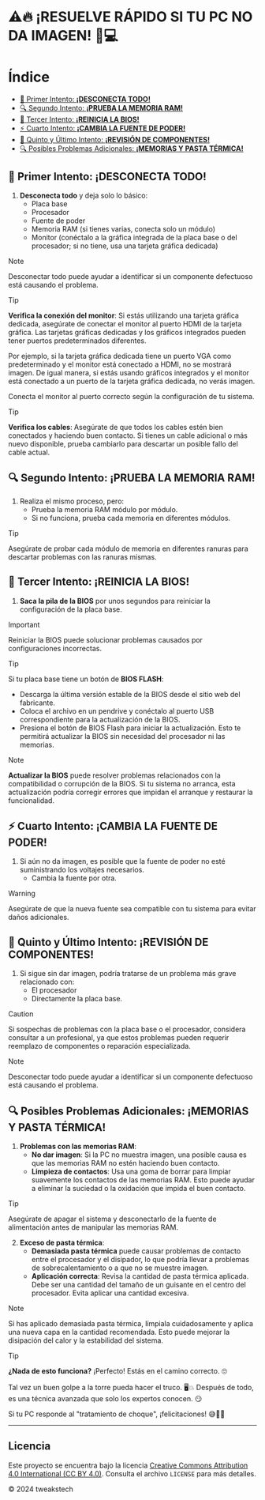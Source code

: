 # ⚠️🔥 ¡RESUELVE RÁPIDO SI TU PC NO DA IMAGEN! 🔧💻

# Índice

- [🔧 Primer Intento: **¡DESCONECTA TODO!**](#-primer-intento-desconecta-todo)
- [🔍 Segundo Intento: **¡PRUEBA LA MEMORIA RAM!**](#-segundo-intento-prueba-la-memoria-ram)
- [🔄 Tercer Intento: **¡REINICIA LA BIOS!**](#-tercer-intento-reinicia-la-bios)
- [⚡ Cuarto Intento: **¡CAMBIA LA FUENTE DE PODER!**](#-cuarto-intento-cambia-la-fuente-de-poder)
- [🔧 Quinto y Último Intento: **¡REVISIÓN DE COMPONENTES!**](#-quinto-y-último-intento-revisión-de-componentes)
- [🔍 Posibles Problemas Adicionales: **¡MEMORIAS Y PASTA TÉRMICA!**](#-posibles-problemas-adicionales-memorias-y-pasta-t%C3%A9rmica)

## 🔧 Primer Intento: **¡DESCONECTA TODO!**
1. **Desconecta todo** y deja solo lo básico:
   - Placa base
   - Procesador
   - Fuente de poder
   - Memoria RAM (si tienes varias, conecta solo un módulo)
   - Monitor (conéctalo a la gráfica integrada de la placa base o del procesador; si no tiene, usa una tarjeta gráfica dedicada)

> [!NOTE]
> Desconectar todo puede ayudar a identificar si un componente defectuoso está causando el problema.

> [!TIP]
> **Verifica la conexión del monitor**: Si estás utilizando una tarjeta gráfica dedicada, asegúrate de conectar el monitor al puerto HDMI de la tarjeta gráfica. Las tarjetas gráficas dedicadas y los gráficos integrados pueden tener puertos predeterminados diferentes.
>
> Por ejemplo, si la tarjeta gráfica dedicada tiene un puerto VGA como predeterminado y el monitor está conectado a HDMI, no se mostrará imagen. De igual manera, si estás usando gráficos integrados y el monitor está conectado a un puerto de la tarjeta gráfica dedicada, no verás imagen.
>
> Conecta el monitor al puerto correcto según la configuración de tu sistema.

> [!TIP]
> **Verifica los cables**: Asegúrate de que todos los cables estén bien conectados y haciendo buen contacto. Si tienes un cable adicional o más nuevo disponible, prueba cambiarlo para descartar un posible fallo del cable actual.

## 🔍 Segundo Intento: **¡PRUEBA LA MEMORIA RAM!**
1. Realiza el mismo proceso, pero:
   - Prueba la memoria RAM módulo por módulo.
   - Si no funciona, prueba cada memoria en diferentes módulos.

> [!TIP]
> Asegúrate de probar cada módulo de memoria en diferentes ranuras para descartar problemas con las ranuras mismas.

## 🔄 Tercer Intento: **¡REINICIA LA BIOS!**
1. **Saca la pila de la BIOS** por unos segundos para reiniciar la configuración de la placa base.

> [!IMPORTANT]
> Reiniciar la BIOS puede solucionar problemas causados por configuraciones incorrectas.

> [!TIP]
> Si tu placa base tiene un botón de **BIOS FLASH**:
> - Descarga la última versión estable de la BIOS desde el sitio web del fabricante.
> - Coloca el archivo en un pendrive y conéctalo al puerto USB correspondiente para la actualización de la BIOS.
> - Presiona el botón de BIOS Flash para iniciar la actualización. Esto te permitirá actualizar la BIOS sin necesidad del procesador ni las memorias.

> [!NOTE]
> **Actualizar la BIOS** puede resolver problemas relacionados con la compatibilidad o corrupción de la BIOS. Si tu sistema no arranca, esta actualización podría corregir errores que impidan el arranque y restaurar la funcionalidad.

## ⚡ Cuarto Intento: **¡CAMBIA LA FUENTE DE PODER!**
1. Si aún no da imagen, es posible que la fuente de poder no esté suministrando los voltajes necesarios.
   - Cambia la fuente por otra.

> [!WARNING]
> Asegúrate de que la nueva fuente sea compatible con tu sistema para evitar daños adicionales.

## 🔧 Quinto y Último Intento: **¡REVISIÓN DE COMPONENTES!**
1. Si sigue sin dar imagen, podría tratarse de un problema más grave relacionado con:
   - El procesador
   - Directamente la placa base.

> [!CAUTION]
> Si sospechas de problemas con la placa base o el procesador, considera consultar a un profesional, ya que estos problemas pueden requerir reemplazo de componentes o reparación especializada.

> [!NOTE]
> Desconectar todo puede ayudar a identificar si un componente defectuoso está causando el problema.

## 🔍 Posibles Problemas Adicionales: **¡MEMORIAS Y PASTA TÉRMICA!**
1. **Problemas con las memorias RAM**:
   - **No dar imagen**: Si la PC no muestra imagen, una posible causa es que las memorias RAM no estén haciendo buen contacto.
   - **Limpieza de contactos**: Usa una goma de borrar para limpiar suavemente los contactos de las memorias RAM. Esto puede ayudar a eliminar la suciedad o la oxidación que impida el buen contacto.
   
> [!TIP]
> Asegúrate de apagar el sistema y desconectarlo de la fuente de alimentación antes de manipular las memorias RAM.

2. **Exceso de pasta térmica**:
   - **Demasiada pasta térmica** puede causar problemas de contacto entre el procesador y el disipador, lo que podría llevar a problemas de sobrecalentamiento o a que no se muestre imagen.
   - **Aplicación correcta**: Revisa la cantidad de pasta térmica aplicada. Debe ser una cantidad del tamaño de un guisante en el centro del procesador. Evita aplicar una cantidad excesiva.

> [!NOTE]
> Si has aplicado demasiada pasta térmica, límpiala cuidadosamente y aplica una nueva capa en la cantidad recomendada. Esto puede mejorar la disipación del calor y la estabilidad del sistema.

> [!TIP]
> **¿Nada de esto funciona?** ¡Perfecto! Estás en el camino correcto. 🙄
>
> Tal vez un buen golpe a la torre pueda hacer el truco. 🖥️💥 Después de todo, es una técnica avanzada que solo los expertos conocen. 😏
>
> Si tu PC responde al "tratamiento de choque", ¡felicitaciones! 😅🤷‍♂️

---

## Licencia

 Este proyecto se encuentra bajo la licencia [Creative Commons Attribution 4.0 International (CC BY 4.0)](https://creativecommons.org/licenses/by/4.0/). Consulta el archivo `LICENSE` para más detalles.

© 2024 tweakstech
